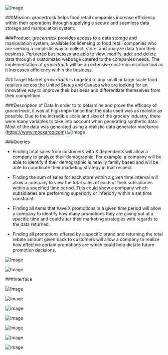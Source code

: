 

   ![Image](https://i.imgur.com/YJXz3Bv.png)

###Mission:
_grocertrack_ helps food retail companies increase efficiency within their 
operations through supplying a secure and seamless data storage and manipulation system.

###Product: 
_grocertrack_ provides access to a data storage and manipulation system, 
available for licensing to food retail companies who are seeking a simplistic way to collect, store, 
and analyze data from their business. Partnered businesses are able to view, modify, add, and delete data 
through a customized webpage catered to the companies needs. The implementation of _grocertrack_ will be an 
extensive cost-minimization tool as it increases efficiency within the business. 

###Target Market
_grocertrack_ is targeted to any small or large scale food retailers across the United States and 
Canada who are looking for an innovative way to improve their business and differentiate themselves from their competition.

###Description of Data
In order to to determine and prove the efficacy of _grocertrack_, it was of high importance that the data used 
was as realistic as possible. Due to the incredible scale and size of the grocery industry, there were many variables 
to take into account when generating synthetic data. Most of the data was generated using a realistic data generator 
_mockaroo_ (https://www.mockaroo.com)
![Image](https://i.imgur.com/3fY0gPE.png_)



###Queries

* Finding total sales from customers with X dependents will allow a company to analyze their demographic. For example, a company will be able to identify if their demographic is heavily family based and will be able to coordinate their marketing strategy in that respect.

* Finding the sum of sales for each store within a given time interval will allow a company to view the total sales of each of their subsidiaries within a specified time period. This could show a company which subsidiaries are performing superiorly or inferiorly within a set time constraint.

* Finding all items that have X promotions in a given time period will allow a company to identify how many promotions they are giving out at a specific time and could alter their marketing strategies with regards to the data returned.

* Finding all promotions offered by a specific brand and returning the total rebate amount given back to customers will allow a company to realize how effective certain promotions are which could help dictate future promotion decisions.

![Image](https://i.imgur.com/gbSIpD2.png)

![Image](https://i.gyazo.com/529c8b181ae9c328e37e3f153aa20b94.png)



###Interface

![Image](https://i.imgur.com/4ahiP5K.png)

![Image](https://i.imgur.com/FKb38HV.png)

![Image](https://i.imgur.com/POkBama.png)

![Image](https://i.imgur.com/00dlh0P.png)

![Image](https://i.imgur.com/lgqLo1Y.png)

![Image](https://i.imgur.com/VGSEdNG.png)

![Image](https://i.imgur.com/wSXkXl1.png)


